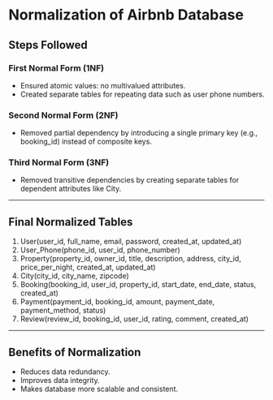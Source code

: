 # Normalization of Airbnb Database

## Steps Followed

### First Normal Form (1NF)
- Ensured atomic values: no multivalued attributes.
- Created separate tables for repeating data such as user phone numbers.

### Second Normal Form (2NF)
- Removed partial dependency by introducing a single primary key (e.g., booking_id) instead of composite keys.

### Third Normal Form (3NF)
- Removed transitive dependencies by creating separate tables for dependent attributes like City.

---

## Final Normalized Tables

1. User(user_id, full_name, email, password, created_at, updated_at)  
2. User_Phone(phone_id, user_id, phone_number)  
3. Property(property_id, owner_id, title, description, address, city_id, price_per_night, created_at, updated_at)  
4. City(city_id, city_name, zipcode)  
5. Booking(booking_id, user_id, property_id, start_date, end_date, status, created_at)  
6. Payment(payment_id, booking_id, amount, payment_date, payment_method, status)  
7. Review(review_id, booking_id, user_id, rating, comment, created_at)

---

## Benefits of Normalization
- Reduces data redundancy.
- Improves data integrity.
- Makes database more scalable and consistent.